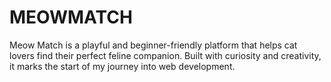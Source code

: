 # MEOWMATCH
Meow Match is a playful and beginner-friendly platform that helps cat lovers find their perfect feline companion. Built with curiosity and creativity, it marks the start of my journey into web development.

